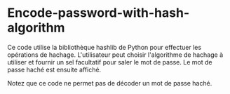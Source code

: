 # Encode-password-with-hash-algorithm

Ce code utilise la bibliothèque hashlib de Python pour effectuer les opérations de hachage. L'utilisateur peut choisir l'algorithme de hachage à utiliser et fournir un sel facultatif pour saler le mot de passe. Le mot de passe haché est ensuite affiché.

Notez que ce code ne permet pas de décoder un mot de passe haché.
